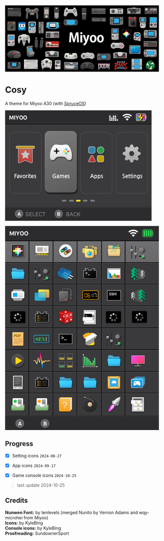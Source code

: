 ![banner](./art/art-horizontal-3000h.png)

# Cosy
A theme for Miyoo A30 (with [SpruceOS](https://github.com/spruceUI/spruceOS))


![preview](./previews/preview-spruce.png)

![preview](./previews/preview-app-list.png)

## Progress
- [x] Setting icons  `2024-08-27`
- [x] App icons `2024-09-17`
- [x] Game console icons `2024-10-25`


> last update 2024-10-25



## Credits

**Nunwen Font:** by tenlevels (merged Nunito by Vernon Adams and wqy-microhei from Miyoo)  
**Icons:** by KyleBing  
**Console icons:** by KyleBing  
**Proofreading:** SundownerSport
